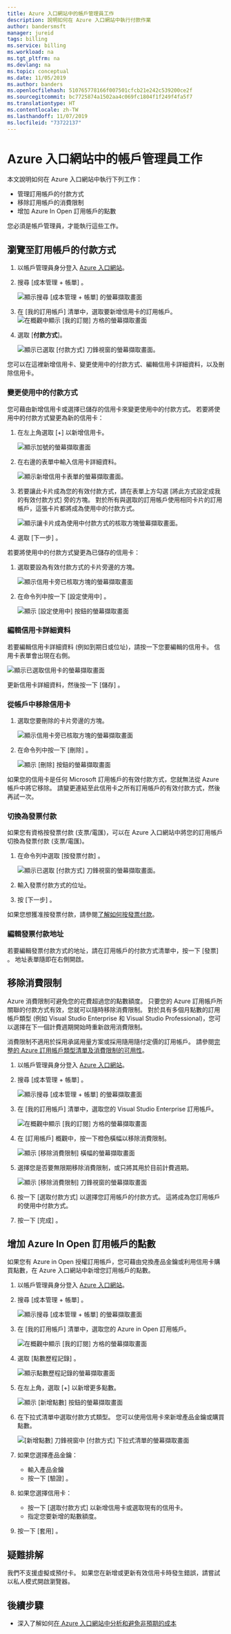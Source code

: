 ```yaml
---
title: Azure 入口網站中的帳戶管理員工作
description: 說明如何在 Azure 入口網站中執行付款作業
author: bandersmsft
manager: jureid
tags: billing
ms.service: billing
ms.workload: na
ms.tgt_pltfrm: na
ms.devlang: na
ms.topic: conceptual
ms.date: 11/05/2019
ms.author: banders
ms.openlocfilehash: 510765778166f007501cfcb21e242c539200ce2f
ms.sourcegitcommit: bc7725874a1502aa4c069fc1804f1f249f4fa5f7
ms.translationtype: HT
ms.contentlocale: zh-TW
ms.lasthandoff: 11/07/2019
ms.locfileid: "73722137"
---
```

# <a name="account-administrator-tasks-in-the-azure-portal"></a>Azure 入口網站中的帳戶管理員工作

本文說明如何在 Azure 入口網站中執行下列工作：
- 管理訂用帳戶的付款方式
- 移除訂用帳戶的消費限制
- 增加 Azure In Open 訂用帳戶的點數

您必須是帳戶管理員，才能執行這些工作。 

## <a name="navigate-to-your-subscriptions-payment-methods"></a>瀏覽至訂用帳戶的付款方式

1. 以帳戶管理員身分登入 [Azure 入口網站](https://portal.azure.com)。
1. 搜尋 [成本管理 + 帳單]  。
    
    ![顯示搜尋 [成本管理 + 帳單] 的螢幕擷取畫面 ](./media/billing-payment-features-azure-portal/search-bar.png)

1. 在 [我的訂用帳戶]  清單中，選取要新增信用卡的訂用帳戶。
    ![在概觀中顯示 [我的訂閱] 方格的螢幕擷取畫面](./media/billing-payment-features-azure-portal/cost-management-billing-overview-x.png)

1. 選取 [**付款方式**]。

    ![顯示已選取 [付款方式] 刀鋒視窗的螢幕擷取畫面。](./media/billing-payment-features-azure-portal/subscription-payment-methods-blade.png)

您可以在這裡新增信用卡、變更使用中的付款方式、編輯信用卡詳細資料，以及刪除信用卡。 

### <a name="change-active-payment-method"></a>變更使用中的付款方式

您可藉由新增信用卡或選擇已儲存的信用卡來變更使用中的付款方式。 若要將使用中的付款方式變更為新的信用卡：

1. 在左上角選取 [+] 以新增信用卡。
    
    ![顯示加號的螢幕擷取畫面](./media/billing-payment-features-azure-portal/subscription-payment-methods-plus.png)

1. 在右邊的表單中輸入信用卡詳細資料。

    ![顯示新增信用卡表單的螢幕擷取畫面。](./media/billing-payment-features-azure-portal/subscription-add-payment-method-x.png)

1. 若要讓此卡片成為您的有效付款方式，請在表單上方勾選 [將此方式設定成我的有效付款方式]  旁的方塊。 對於所有與選取的訂用帳戶使用相同卡片的訂用帳戶，這張卡片都將成為使用中的付款方式。

    ![顯示讓卡片成為使用中付款方式的核取方塊螢幕擷取畫面。](./media/billing-payment-features-azure-portal/subscription-make-active-payment-method-x.png)

1. 選取 [下一步]  。

若要將使用中的付款方式變更為已儲存的信用卡：

1. 選取要設為有效付款方式的卡片旁邊的方塊。

    ![顯示信用卡旁已核取方塊的螢幕擷取畫面](./media/billing-payment-features-azure-portal/subscription-checked-payment-method-x.png)

1. 在命令列中按一下 [設定使用中]  。

    ![顯示 [設定使用中] 按鈕的螢幕擷取畫面](./media/billing-payment-features-azure-portal/subscription-checked-payment-method-set-active.png)

### <a name="edit-credit-card-details"></a>編輯信用卡詳細資料

若要編輯信用卡詳細資料 (例如到期日或位址)，請按一下您要編輯的信用卡。 信用卡表單會出現在右側。

![顯示已選取信用卡的螢幕擷取畫面](./media/billing-payment-features-azure-portal/subscription-edit-payment-method-x.png)

更新信用卡詳細資料，然後按一下 [儲存]  。

### <a name="remove-a-credit-card-from-the-account"></a>從帳戶中移除信用卡

1. 選取您要刪除的卡片旁邊的方塊。

    ![顯示信用卡旁已核取方塊的螢幕擷取畫面](./media/billing-payment-features-azure-portal/subscription-checked-payment-method-x.png)

1. 在命令列中按一下 [刪除]  。

    ![顯示 [刪除] 按鈕的螢幕擷取畫面](./media/billing-payment-features-azure-portal/subscription-checked-payment-method-delete.png)

如果您的信用卡是任何 Microsoft 訂用帳戶的有效付款方式，您就無法從 Azure 帳戶中將它移除。 請變更連結至此信用卡之所有訂用帳戶的有效付款方式，然後再試一次。

### <a name="switch-to-invoice-payment"></a>切換為發票付款

如果您有資格按發票付款 (支票/電匯)，可以在 Azure 入口網站中將您的訂用帳戶切換為發票付款 (支票/電匯)。

1. 在命令列中選取 [按發票付款]  。

    ![顯示已選取 [付款方式] 刀鋒視窗的螢幕擷取畫面。](./media/billing-payment-features-azure-portal/subscription-payment-methods-pay-by-invoice.png)

1. 輸入發票付款方式的位址。
1. 按 [下一步]  。

如果您想獲准按發票付款，請參閱[了解如何按發票付款](billing-how-to-pay-by-invoice.md)。

### <a name="edit-invoice-payment-address"></a>編輯發票付款地址

若要編輯發票付款方式的地址，請在訂用帳戶的付款方式清單中，按一下 [發票]  。 地址表單隨即在右側開啟。 

## <a name="remove-spending-limit"></a>移除消費限制

Azure 消費限制可避免您的花費超過您的點數額度。 只要您的 Azure 訂用帳戶所關聯的付款方式有效，您就可以隨時移除消費限制。 對於具有多個月點數的訂用帳戶類型 (例如 Visual Studio Enterprise 和 Visual Studio Professional)，您可以選擇在下一個計費週期開始時重新啟用消費限制。

消費限制不適用於採用承諾用量方案或採用隨用隨付定價的訂用帳戶。 請參閱[完整的 Azure 訂用帳戶類型清單及消費限制的可用性](https://azure.microsoft.com/support/legal/offer-details/)。

1. 以帳戶管理員身分登入 [Azure 入口網站](https://portal.azure.com)。
1. 搜尋 [成本管理 + 帳單]  。

    ![顯示搜尋 [成本管理 + 帳單] 的螢幕擷取畫面 ](./media/billing-payment-features-azure-portal/search-bar.png)

1. 在 [我的訂用帳戶]  清單中，選取您的 Visual Studio Enterprise 訂用帳戶。
    
    ![在概觀中顯示 [我的訂閱] 方格的螢幕擷取畫面](./media/billing-payment-features-azure-portal/cost-management-overview-msdn-x.png)

1. 在 [訂用帳戶] 概觀中，按一下橙色橫幅以移除消費限制。
    
    ![顯示 [移除消費限制] 橫幅的螢幕擷取畫面](./media/billing-payment-features-azure-portal/msdn-remove-spending-limit-banner-x.png)

1. 選擇您是否要無限期移除消費限制，或只將其用於目前計費週期。

   ![顯示 [移除消費限制] 刀鋒視窗的螢幕擷取畫面](./media/billing-payment-features-azure-portal/remove-spending-limit-blade-x.png)

1. 按一下 [選取付款方式]  以選擇您訂用帳戶的付款方式。 這將成為您訂用帳戶的使用中付款方式。

1. 按一下 [完成]  。

## <a name="add-credits-to-azure-in-open-subscription"></a>增加 Azure In Open 訂用帳戶的點數

如果您有 Azure in Open 授權訂用帳戶，您可藉由兌換產品金鑰或利用信用卡購買點數，在 Azure 入口網站中新增您訂用帳戶的點數。

1. 以帳戶管理員身分登入 [Azure 入口網站](https://portal.azure.com)。
1. 搜尋 [成本管理 + 帳單]  。

    ![顯示搜尋 [成本管理 + 帳單] 的螢幕擷取畫面 ](./media/billing-payment-features-azure-portal/search-bar.png)

1. 在 [我的訂用帳戶]  清單中，選取您的 Azure in Open 訂用帳戶。
   
    ![在概觀中顯示 [我的訂閱] 方格的螢幕擷取畫面](./media/billing-payment-features-azure-portal/cost-management-overview-aio-x.png)

1. 選取 [點數歷程記錄]  。
    
    ![顯示點數歷程記錄的螢幕擷取畫面](./media/billing-payment-features-azure-portal/aio-credit-history-blade.png)

1. 在左上角，選取 [+] 以新增更多點數。

    ![顯示 [新增點數] 按鈕的螢幕擷取畫面](./media/billing-payment-features-azure-portal/aio-credit-history-plus.png)

1. 在下拉式清單中選取付款方式類型。 您可以使用信用卡來新增產品金鑰或購買點數。
    
    ![[新增點數] 刀鋒視窗中 [付款方式] 下拉式清單的螢幕擷取畫面](./media/billing-payment-features-azure-portal/add-credits-select-payment-method.png)

1. 如果您選擇產品金鑰：
    - 輸入產品金鑰
    - 按一下 [驗證]  。

1. 如果您選擇信用卡：
    - 按一下 [選取付款方式]  以新增信用卡或選取現有的信用卡。
    - 指定您要新增的點數額度。

1. 按一下 [套用]  。

## <a name="troubleshooting"></a>疑難排解
我們不支援虛擬或預付卡。 如果您在新增或更新有效信用卡時發生錯誤，請嘗試以私人模式開啟瀏覽器。

## <a name="next-steps"></a>後續步驟
- 深入了解如何[在 Azure 入口網站中分析和避免非預期的成本](billing-getting-started.md)
